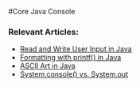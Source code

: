 #Core Java Console

### Relevant Articles:

- [Read and Write User Input in Java](http://www.surya.com/java-console-input-output)
- [Formatting with printf() in Java](https://www.surya.com/java-printstream-printf)
- [ASCII Art in Java](http://www.surya.com/ascii-art-in-java)
- [System.console() vs. System.out](https://www.surya.com/java-system-console-vs-system-out)
